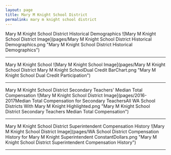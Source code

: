 ```yaml
---
layout: page
title: Mary M Knight School District
permalink: mary m knight school district
---
```



Mary M Knight School District Historical Demographics
![Mary M Knight School District Image](pages/Mary M Knight School District Historical Demographics.png "Mary M Knight School District Historical Demographics")

___

Mary M Knight School
![Mary M Knight School Image](pages/Mary M Knight School District Mary M Knight SchoolDual Credit BarChart.png "Mary M Knight School Dual Credit Participation")

___

Mary M Knight School District Secondary Teachers' Median Total Compensation
![Mary M Knight School District Image](pages/2016-2017Median Total Compensation for Secondary TeachersAll WA School Districts With Mary M Knight Highlighted.png "Mary M Knight School District Secondary Teachers Median Total Compensation")

___

Mary M Knight School District Superintendent Compensation History
![Mary M Knight School District Image](pages/WA School District Compensation History for Mary M Knight Superintendent ConstantDollars.png "Mary M Knight School District Superintendent Compensation History")

___

